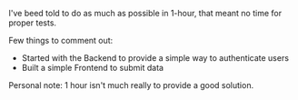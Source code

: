 I've beed told to do as much as possible in 1-hour, that meant no time for proper tests.


Few things to comment out:

* Started with the Backend to provide a simple way to authenticate users
* Built a simple Frontend to submit data

Personal note: 1 hour isn't much really to provide a good solution.

